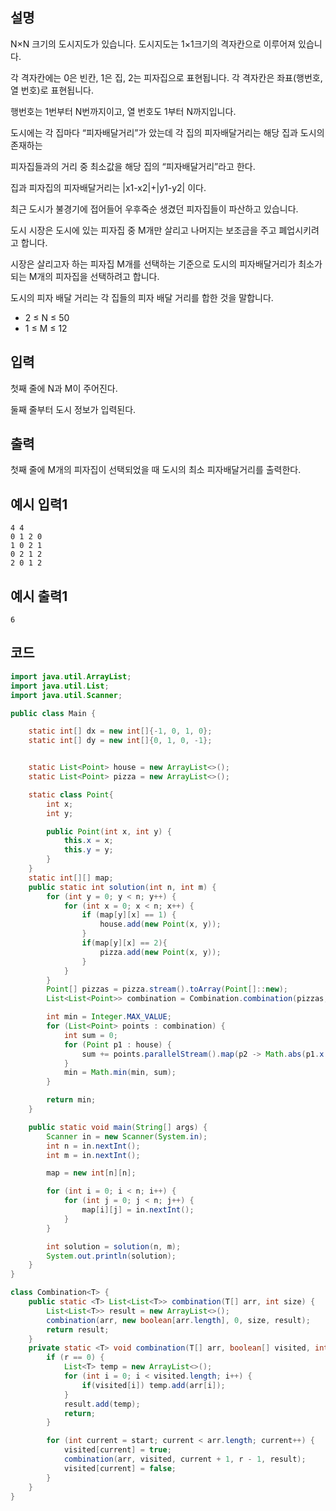 ## 설명
N×N 크기의 도시지도가 있습니다. 도시지도는 1×1크기의 격자칸으로 이루어져 있습니다.

각 격자칸에는 0은 빈칸, 1은 집, 2는 피자집으로 표현됩니다. 각 격자칸은 좌표(행번호, 열 번호)로 표현됩니다.

행번호는 1번부터 N번까지이고, 열 번호도 1부터 N까지입니다.

도시에는 각 집마다 “피자배달거리”가 았는데 각 집의 피자배달거리는 해당 집과 도시의 존재하는

피자집들과의 거리 중 최소값을 해당 집의 “피자배달거리”라고 한다.

집과 피자집의 피자배달거리는 |x1-x2|+|y1-y2| 이다.

최근 도시가 불경기에 접어들어 우후죽순 생겼던 피자집들이 파산하고 있습니다.

도시 시장은 도시에 있는 피자집 중 M개만 살리고 나머지는 보조금을 주고 폐업시키려고 합니다.

시장은 살리고자 하는 피자집 M개를 선택하는 기준으로 도시의 피자배달거리가 최소가 되는 M개의 피자집을 선택하려고 합니다.

도시의 피자 배달 거리는 각 집들의 피자 배달 거리를 합한 것을 말합니다.

* 2 ≤ N ≤ 50
* 1 ≤ M ≤ 12

## 입력
첫째 줄에 N과 M이 주어진다.

둘째 줄부터 도시 정보가 입력된다.

## 출력
첫째 줄에 M개의 피자집이 선택되었을 때 도시의 최소 피자배달거리를 출력한다.

## 예시 입력1
```
4 4
0 1 2 0
1 0 2 1
0 2 1 2
2 0 1 2
```

## 예시 출력1
```
6
```

## 코드
```java
import java.util.ArrayList;
import java.util.List;
import java.util.Scanner;

public class Main {

    static int[] dx = new int[]{-1, 0, 1, 0};
    static int[] dy = new int[]{0, 1, 0, -1};


    static List<Point> house = new ArrayList<>();
    static List<Point> pizza = new ArrayList<>();

    static class Point{
        int x;
        int y;

        public Point(int x, int y) {
            this.x = x;
            this.y = y;
        }
    }
    static int[][] map;
    public static int solution(int n, int m) {
        for (int y = 0; y < n; y++) {
            for (int x = 0; x < n; x++) {
                if (map[y][x] == 1) {
                    house.add(new Point(x, y));
                }
                if(map[y][x] == 2){
                    pizza.add(new Point(x, y));
                }
            }
        }
        Point[] pizzas = pizza.stream().toArray(Point[]::new);
        List<List<Point>> combination = Combination.combination(pizzas, m);

        int min = Integer.MAX_VALUE;
        for (List<Point> points : combination) {
            int sum = 0;
            for (Point p1 : house) {
                sum += points.parallelStream().map(p2 -> Math.abs(p1.x - p2.x) + Math.abs(p1.y - p2.y)).min(Integer::compareTo).orElse(0);
            }
            min = Math.min(min, sum);
        }

        return min;
    }

    public static void main(String[] args) {
        Scanner in = new Scanner(System.in);
        int n = in.nextInt();
        int m = in.nextInt();

        map = new int[n][n];

        for (int i = 0; i < n; i++) {
            for (int j = 0; j < n; j++) {
                map[i][j] = in.nextInt();
            }
        }

        int solution = solution(n, m);
        System.out.println(solution);
    }
}

class Combination<T> {
    public static <T> List<List<T>> combination(T[] arr, int size) {
        List<List<T>> result = new ArrayList<>();
        combination(arr, new boolean[arr.length], 0, size, result);
        return result;
    }
    private static <T> void combination(T[] arr, boolean[] visited, int start, int r, List<List<T>> result) {
        if (r == 0) {
            List<T> temp = new ArrayList<>();
            for (int i = 0; i < visited.length; i++) {
                if(visited[i]) temp.add(arr[i]);
            }
            result.add(temp);
            return;
        }

        for (int current = start; current < arr.length; current++) {
            visited[current] = true;
            combination(arr, visited, current + 1, r - 1, result);
            visited[current] = false;
        }
    }
}
```